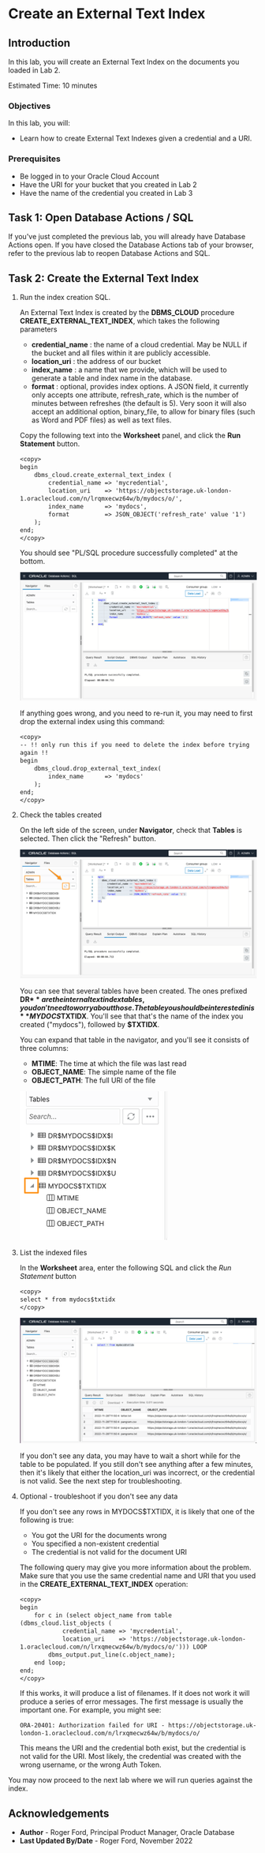 # Create an External Text Index

## Introduction

In this lab, you will create an External Text Index on the documents you loaded in Lab 2.

Estimated Time: 10 minutes

### Objectives

In this lab, you will:

* Learn how to create External Text Indexes given a credential and a URI.

### Prerequisites

* Be logged in to your Oracle Cloud Account
* Have the URI for your bucket that you created in Lab 2
* Have the name of the credential you created in Lab 3


## Task 1: Open Database Actions / SQL

If you've just completed the previous lab, you will already have Database Actions open. If you have closed the Database Actions tab of your browser, refer to the previous lab to reopen Database Actions and SQL.

## Task 2: Create the External Text Index

1. Run the index creation SQL.

    An External Text Index is created by the **DBMS\_CLOUD** procedure **CREATE\_EXTERNAL\_TEXT\_INDEX**, which takes the following parameters

    * **credential\_name** : the name of a cloud credential. May be NULL if the bucket and all files within it are publicly accessible.
    * **location\_uri** : the address of our bucket
    * **index\_name** : a name that we provide, which will be used to generate a table and index name in the database.
    * **format** : optional, provides index options. A JSON field, it currently only accepts one attribute, refresh\_rate, which is the number of minutes between refreshes (the default is 5). Very soon it will also accept an additional option, binary_file, to allow for binary files (such as Word and PDF files) as well as text files.

    Copy the following text into the **Worksheet** panel, and click the **Run Statement** button.

    ```
    <copy>
    begin
        dbms_cloud.create_external_text_index (
            credential_name => 'mycredential',
            location_uri    => 'https://objectstorage.uk-london-1.oraclecloud.com/n/lrqmxecwz64w/b/mydocs/o/',
            index_name      => 'mydocs',
            format          => JSON_OBJECT('refresh_rate' value '1')
        );
    end;
    </copy>
    ```
    You should see "PL/SQL procedure successfully completed" at the bottom.

    ![Creating external index in SQL](./images/create-ext-index.png " ")

    If anything goes wrong, and you need to re-run it, you may need to first drop the external index using this command:

    ```
    <copy>
    -- !! only run this if you need to delete the index before trying again !!
    begin
        dbms_cloud.drop_external_text_index(
            index_name      => 'mydocs'
        );
    end;
    </copy>
    ```

2. Check the tables created

    On the left side of the screen, under **Navigator**, check that **Tables** is selected. Then click the "Refresh" button.

    ![table listing](./images/table-list.png " ")

    You can see that several tables have been created. The ones prefixed **DR$** are the internal text index tables, you don't need to worry about those.
    The table you should be interested in is **MYDOCS$TXTIDX**. You'll see that that's the name of the index you created ("mydocs"), followed by **$TXTIDX**.

    You can expand that table in the navigator, and you'll see it consists of three columns:
    * **MTIME**: The time at which the file was last read
    * **OBJECT\_NAME**: The simple name of the file
    * **OBJECT\_PATH**: The full URI of the file

    ![showing table columns in navigator](./images/navigator.png " ")

3. List the indexed files

    In the **Worksheet** area, enter the following SQL and click the *Run Statement* button

    ```
    <copy>
    select * from mydocs$txtidx
    </copy>
    ```

    ![select all rows from newly created table](./images/select-all.png " ")

    If you don't see any data, you may have to wait a short while for the table to be populated. If you still don't see anything after a few minutes, then
    it's likely that either the location_uri was incorrect, or the credential is not valid. See the next step for troubleshooting.

4. Optional - troubleshoot if you don't see any data

    If you don't see any rows in MYDOCS$TXTIDX, it is likely that one of the following is true:
    * You got the URI for the documents wrong
    * You specified a non-existent credential
    * The credential is not valid for the document URI

    The following query may give you more information about the problem. Make sure that you use the same credential name and URI that you used in the **CREATE\_EXTERNAL\_TEXT\_INDEX** operation:

    ```
    <copy>
    begin
        for c in (select object_name from table (dbms_cloud.list_objects (
                credential_name => 'mycredential',
                location_uri    => 'https://objectstorage.uk-london-1.oraclecloud.com/n/lrxqmecwz64w/b/mydocs/o/'))) LOOP
            dbms_output.put_line(c.object_name);
        end loop;
    end;
    </copy>
    ```

    If this works, it will produce a list of filenames. If it does not work it will produce a series of error messages. The first message is usually the important one.
    For example, you might see:

    ```
    ORA-20401: Authorization failed for URI - https://objectstorage.uk-london-1.oraclecloud.com/n/lrxqmecwz64w/b/mydocs/o/
    ```

    This means the URI and the credential both exist, but the credential is not valid for the URI. Most likely, the credential was created with the wrong username, or the wrong Auth Token.


You may now proceed to the next lab where we will run queries against the index.


## Acknowledgements

- **Author** - Roger Ford, Principal Product Manager, Oracle Database
- **Last Updated By/Date** - Roger Ford, November 2022
